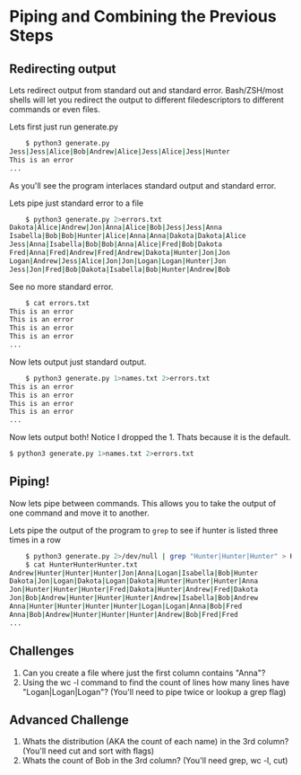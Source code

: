 # Piping and Combining the Previous Steps

## Redirecting output

Lets redirect output from standard out and standard error. Bash/ZSH/most shells will let you redirect the output to different filedescriptors to different commands or even files.

Lets first just run generate.py

```bash
    $ python3 generate.py 
Jess|Jess|Alice|Bob|Andrew|Alice|Jess|Alice|Jess|Hunter
This is an error
...
```

As you'll see the program interlaces standard output and standard error.

Lets pipe just standard error to a file

```bash
    $ python3 generate.py 2>errors.txt
Dakota|Alice|Andrew|Jon|Anna|Alice|Bob|Jess|Jess|Anna
Isabella|Bob|Bob|Hunter|Alice|Anna|Anna|Dakota|Dakota|Alice
Jess|Anna|Isabella|Bob|Bob|Anna|Alice|Fred|Bob|Dakota
Fred|Anna|Fred|Andrew|Fred|Andrew|Dakota|Hunter|Jon|Jon
Logan|Andrew|Jess|Alice|Jon|Jon|Logan|Logan|Hunter|Jon
Jess|Jon|Fred|Bob|Dakota|Isabella|Bob|Hunter|Andrew|Bob
```

See no more standard error.

```bash
    $ cat errors.txt
This is an error
This is an error
This is an error
This is an error
...
```

Now lets output just standard output. 
```bash
    $ python3 generate.py 1>names.txt 2>errors.txt
This is an error
This is an error
This is an error
This is an error
...
```

Now lets output both! Notice I dropped the 1. Thats because it is the default.

```bash
$ python3 generate.py 1>names.txt 2>errors.txt
```

## Piping!

Now lets pipe between commands. This allows you to take the output of one command and move it to another.

Lets pipe the output of the program to `grep` to see if hunter is listed three times in a row

```bash
    $ python3 generate.py 2>/dev/null | grep "Hunter|Hunter|Hunter" > HunterHunterHunter.txt
    $ cat HunterHunterHunter.txt
Andrew|Hunter|Hunter|Hunter|Jon|Anna|Logan|Isabella|Bob|Hunter
Dakota|Jon|Logan|Dakota|Logan|Dakota|Hunter|Hunter|Hunter|Anna
Jon|Hunter|Hunter|Hunter|Fred|Dakota|Hunter|Andrew|Fred|Dakota
Jon|Bob|Andrew|Hunter|Hunter|Hunter|Andrew|Isabella|Bob|Andrew
Anna|Hunter|Hunter|Hunter|Hunter|Logan|Logan|Anna|Bob|Fred
Anna|Bob|Andrew|Hunter|Hunter|Hunter|Andrew|Bob|Fred|Fred
...
```

## Challenges

1. Can you create a file where just the first column contains "Anna"?
2. Using the wc -l command to find the count of lines how many lines have "Logan|Logan|Logan"? (You'll need to pipe twice or lookup a grep flag)

## Advanced Challenge

1. Whats the distribution (AKA the count of each name) in the 3rd column? (You'll need cut and sort with flags)
2. Whats the count of Bob in the 3rd column? (You'll need grep, wc -l, cut)
